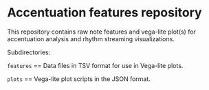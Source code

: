 Accentuation features repository
==================================

This repository contains raw note features and vega-lite plot(s) for accentuation analysis and rhythm streaming visualizations.

Subdirectories:

`features` == Data files in TSV format for use in Vega-lite plots.

`plots` == Vega-lite plot scripts in the JSON format.



